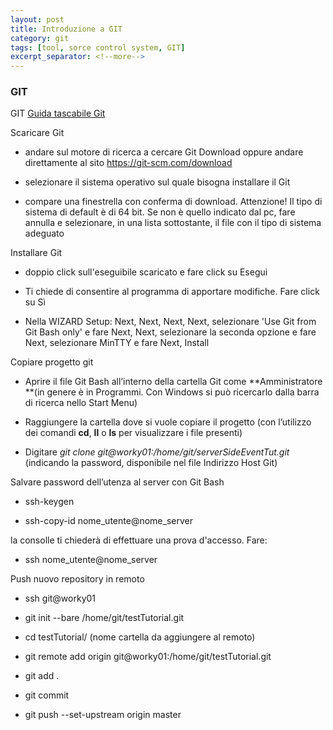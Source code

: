 ```yaml
---
layout: post
title: Introduzione a GIT
category: git
tags: [tool, sorce control system, GIT]
excerpt_separator: <!--more-->
---
```


### GIT

GIT
[Guida tascabile Git](http://rogerdudler.github.io/git-guide/index.it.html)
<!--more-->

Scaricare Git

- andare sul motore di ricerca a cercare Git Download oppure andare direttamente al sito https://git-scm.com/download

- selezionare il sistema operativo sul quale bisogna installare il Git

- compare una finestrella con conferma di download. Attenzione! Il tipo di sistema di default è di 64 bit. Se non è quello indicato dal pc, fare annulla e selezionare, in una lista sottostante, il file con il tipo di sistema adeguato

Installare Git

- doppio click sull'eseguibile scaricato e fare click su Esegui

- Ti chiede di consentire al programma di apportare modifiche. Fare click su Sì

- Nella WIZARD Setup: Next, Next, Next, Next, selezionare 'Use Git from Git Bash only' e fare Next, Next, selezionare la seconda opzione e fare Next, selezionare MinTTY e fare Next, Install

Copiare progetto git

* Aprire il file Git Bash all’interno della cartella Git come **Amministratore **(in genere è in Programmi. Con Windows si può ricercarlo dalla barra di ricerca nello Start Menu)

* Raggiungere la cartella dove si vuole copiare il progetto (con l’utilizzo dei comandi **cd**, **ll** o **ls** per visualizzare i file presenti)

* Digitare *git clone git@worky01:/home/git/serverSideEventTut.git* (indicando la password, disponibile nel file Indirizzo Host Git)

Salvare password dell’utenza al server con Git Bash

* ssh-keygen

* ssh-copy-id nome_utente@nome_server

la consolle ti chiederà di effettuare una prova d'accesso. Fare:

* ssh nome_utente@nome_server

Push nuovo repository in remoto

* ssh git@worky01

* git init --bare /home/git/testTutorial.git

* cd testTutorial/ (nome cartella da aggiungere al remoto)

* git remote add origin git@worky01:/home/git/testTutorial.git

* git add .

* git commit

* git push --set-upstream origin master
